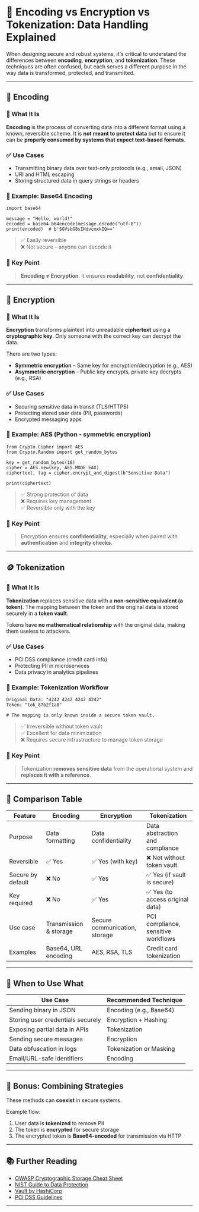 # 🔐 Encoding vs Encryption vs Tokenization: Data Handling Explained

When designing secure and robust systems, it's critical to understand the differences between **encoding**, **encryption**, and **tokenization**. These techniques are often confused, but each serves a different purpose in the way data is transformed, protected, and transmitted.

---

## 🔄 Encoding

### 🧠 What It Is

**Encoding** is the process of converting data into a different format using a known, reversible scheme. It is **not meant to protect data** but to ensure it can be **properly consumed by systems that expect text-based formats**.

### ✅ Use Cases

- Transmitting binary data over text-only protocols (e.g., email, JSON)
- URI and HTML escaping
- Storing structured data in query strings or headers

### 🔧 Example: Base64 Encoding

```
import base64

message = "Hello, world!"
encoded = base64.b64encode(message.encode("utf-8"))
print(encoded)  # b'SGVsbG8sIHdvcmxkIQ=='
```

> ✅ Easily reversible  
> ❌ Not secure – anyone can decode it

### 🔐 Key Point

> **Encoding ≠ Encryption**. It ensures **readability**, not **confidentiality**.

---

## 🔐 Encryption

### 🧠 What It Is

**Encryption** transforms plaintext into unreadable **ciphertext** using a **cryptographic key**. Only someone with the correct key can decrypt the data.

There are two types:
- **Symmetric encryption** – Same key for encryption/decryption (e.g., AES)
- **Asymmetric encryption** – Public key encrypts, private key decrypts (e.g., RSA)

### ✅ Use Cases

- Securing sensitive data in transit (TLS/HTTPS)
- Protecting stored user data (PII, passwords)
- Encrypted messaging apps

### 🔧 Example: AES (Python - symmetric encryption)

```
from Crypto.Cipher import AES
from Crypto.Random import get_random_bytes

key = get_random_bytes(16)
cipher = AES.new(key, AES.MODE_EAX)
ciphertext, tag = cipher.encrypt_and_digest(b"Sensitive Data")

print(ciphertext)
```

> ✅ Strong protection of data  
> ❌ Requires key management  
> ✅ Reversible only with the key

### 🔐 Key Point

> Encryption ensures **confidentiality**, especially when paired with **authentication** and **integrity checks**.

---

## 🪙 Tokenization

### 🧠 What It Is

**Tokenization** replaces sensitive data with a **non-sensitive equivalent (a token)**. The mapping between the token and the original data is stored securely in a **token vault**.

Tokens have **no mathematical relationship** with the original data, making them useless to attackers.

### ✅ Use Cases

- PCI DSS compliance (credit card info)
- Protecting PII in microservices
- Data privacy in analytics pipelines

### 🔧 Example: Tokenization Workflow

```
Original Data: "4242 4242 4242 4242"
Token: "tok_87b2f1a8"

# The mapping is only known inside a secure token vault.
```

> ✅ Irreversible without token vault  
> ✅ Excellent for data minimization  
> ❌ Requires secure infrastructure to manage token storage

### 🔐 Key Point

> Tokenization **removes sensitive data** from the operational system and **replaces it with a reference**.

---

## 🧪 Comparison Table

| Feature           | Encoding                 | Encryption                        | Tokenization                       |
|-------------------|--------------------------|------------------------------------|-------------------------------------|
| Purpose           | Data formatting          | Data confidentiality               | Data abstraction and compliance     |
| Reversible        | ✅ Yes                   | ✅ Yes (with key)                  | ❌ Not without token vault          |
| Secure by default | ❌ No                    | ✅ Yes                             | ✅ Yes (if vault is secure)         |
| Key required      | ❌ No                    | ✅ Yes                             | ✅ Yes (to access original data)    |
| Use case          | Transmission & storage   | Secure communication, storage      | PCI compliance, sensitive workflows |
| Examples          | Base64, URL encoding     | AES, RSA, TLS                      | Credit card tokenization            |

---

## 🎯 When to Use What

| Use Case                                | Recommended Technique   |
|-----------------------------------------|--------------------------|
| Sending binary in JSON                  | Encoding (e.g., Base64)  |
| Storing user credentials securely       | Encryption + Hashing     |
| Exposing partial data in APIs           | Tokenization             |
| Sending secure messages                 | Encryption               |
| Data obfuscation in logs                | Tokenization or Masking  |
| Email/URL-safe identifiers              | Encoding                 |

---

## 🔐 Bonus: Combining Strategies

These methods can **coexist** in secure systems.

Example flow:
1. User data is **tokenized** to remove PII
2. The token is **encrypted** for secure storage
3. The encrypted token is **Base64-encoded** for transmission via HTTP

---

## 📚 Further Reading

- [OWASP Cryptographic Storage Cheat Sheet](https://cheatsheetseries.owasp.org/cheatsheets/Cryptographic_Storage_Cheat_Sheet.html)
- [NIST Guide to Data Protection](https://nvlpubs.nist.gov/)
- [Vault by HashiCorp](https://www.vaultproject.io/)
- [PCI DSS Guidelines](https://www.pcisecuritystandards.org/)

---
